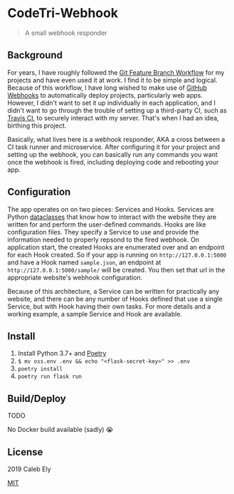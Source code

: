 # CodeTri-Webhook

> A small webhook responder

## Background

For years, I have roughly followed the [Git Feature Branch Workflow](https://www.atlassian.com/git/tutorials/comparing-workflows/feature-branch-workflow)
for my projects and have even used it at work. I find it to be simple and logical. Because of this workflow, I have long wished to
make use of [GitHub Webhooks](https://developer.github.com/webhooks/) to automatically deploy projects, particularly web apps.
However, I didn't want to set it up individually in each application, and I didn't want to go through the trouble of setting up a third-party CI,
such as [Travis CI](https://travis-ci.org/), to securely interact with my server. That's when I had an idea, birthing this project.

Basically, what lives here is a webhook responder, AKA a cross between a CI task runner and microservice. After configuring it for your project
and setting up the webhook, you can basically run any commands you want once the webhook is fired, including deploying code and rebooting your app.

## Configuration

The app operates on on two pieces: Services and Hooks. Services are Python [dataclasses](https://docs.python.org/3/library/dataclasses.html)
that know how to interact with the website they are written for and perform the user-defined commands. Hooks are like configuration files.
They specify a Service to use and provide the information needed to properly repsond to the fired webhook. On application start, the created Hooks
are enumerated over and an endpoint for each Hook created. So if your app is running on `http://127.0.0.1:5000` and have a Hook named `sample.json`, an endpoint
at `http://127.0.0.1:5000/sample/` will be created. You then set that url in the appropriate website's webhook configuration.

Because of this architecture, a Service can be written for practically any website, and there can be any number of Hooks defined that use a single Service,
but with Hook having their own tasks. For more details and a working example, a sample Service and Hook are available.

## Install

1. Install Python 3.7+ and [Poetry](https://poetry.eustace.io/)
1. `$ mv oss.env .env && echo "<flask-secret-key>" >> .env`
1. `poetry install`
1. `poetry run flask run`

## Build/Deploy

TODO

No Docker build available (sadly) :sob:


## License

2019 Caleb Ely

[MIT](LICENSE)
